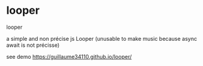 # looper
looper

a simple and non précise js Looper (unusable to make music because async await is not précisse)

see demo
https://guillaume34110.github.io/looper/

